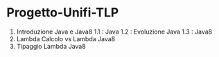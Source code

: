 # Progetto-Unifi-TLP

1. Introduzione Java e Java8
    1.1 : Java
    1.2 : Evoluzione Java
    1.3 : Java8
2. Lambda Calcolo vs Lambda Java8
3. Tipaggio Lambda Java8
